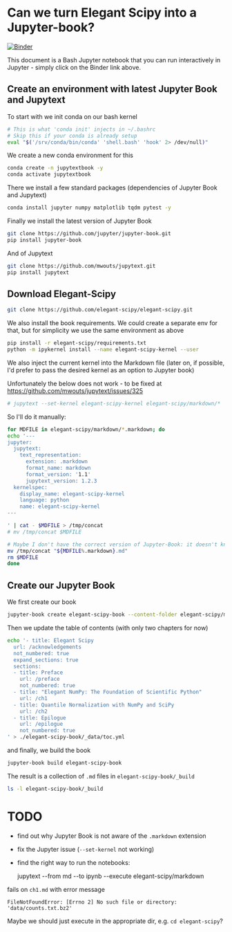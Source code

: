 # Can we turn Elegant Scipy into a Jupyter-book?

[![Binder](https://mybinder.org/badge_logo.svg)](https://mybinder.org/v2/gh/mwouts/jupyter-book-experiments/master?filepath=Elegant_Scipy_as_a_Jupyter_Book.md)

This document is a Bash Jupyter notebook that you can run interactively in Jupyter - simply click on the Binder link above.

## Create an environment with latest Jupyter Book and Jupytext

To start with we init conda on our bash kernel
```bash
# This is what 'conda init' injects in ~/.bashrc
# Skip this if your conda is already setup
eval "$('/srv/conda/bin/conda' 'shell.bash' 'hook' 2> /dev/null)"
```

We create a new conda environment for this

```bash
conda create -n jupytextbook -y
conda activate jupytextbook
```

There we install a few standard packages (dependencies of Jupyter Book and Jupytext)

```bash
conda install jupyter numpy matplotlib tqdm pytest -y
```

Finally we install the latest version of Jupyter Book

```bash
git clone https://github.com/jupyter/jupyter-book.git
pip install jupyter-book
```

And of Jupytext

```bash
git clone https://github.com/mwouts/jupytext.git
pip install jupytext
```

## Download Elegant-Scipy

```bash
git clone https://github.com/elegant-scipy/elegant-scipy.git
```

We also install the book requirements. We could create a separate env for that, but for simplicity we use the same environment as above

```bash
pip install -r elegant-scipy/requirements.txt
python -m ipykernel install --name elegant-scipy-kernel --user
```

We also inject the current kernel into the Markdown file (later on, if possible, I'd prefer to pass the desired kernel as an option to Jupyter book)

Unfortunately the below does not work - to be fixed at https://github.com/mwouts/jupytext/issues/325

```bash
# jupytext --set-kernel elegant-scipy-kernel elegant-scipy/markdown/*
```

So I'll do it manually:

```bash
for MDFILE in elegant-scipy/markdown/*.markdown; do
echo '---
jupyter:
  jupytext:
    text_representation:
      extension: .markdown
      format_name: markdown
      format_version: '1.1'
      jupytext_version: 1.2.3
  kernelspec:
    display_name: elegant-scipy-kernel
    language: python
    name: elegant-scipy-kernel
---

' | cat - $MDFILE > /tmp/concat
# mv /tmp/concat $MDFILE

# Maybe I don't have the correct version of Jupyter-Book: it doesn't know about the .markdown extension??
mv /tmp/concat "${MDFILE%.markdown}.md"
rm $MDFILE
done
```

## Create our Jupyter Book

We first create our book

```bash
jupyter-book create elegant-scipy-book --content-folder elegant-scipy/markdown --license elegant-scipy/LICENSE.md
```

Then we update the table of contents (with only two chapters for now)

```bash
echo '- title: Elegant Scipy
  url: /acknowledgements
  not_numbered: true
  expand_sections: true
  sections:
  - title: Preface
    url: /preface
    not_numbered: true
  - title: "Elegant NumPy: The Foundation of Scientific Python"
    url: /ch1
  - title: Quantile Normalization with NumPy and SciPy
    url: /ch2
  - title: Epilogue
    url: /epilogue
    not_numbered: true
' > ./elegant-scipy-book/_data/toc.yml
```

and finally, we build the book

```bash
jupyter-book build elegant-scipy-book
```

The result is a collection of `.md` files in `elegant-scipy-book/_build`

```bash
ls -l elegant-scipy-book/_build
```

# TODO
- find out why Jupyter Book is not aware of the `.markdown` extension
- fix the Jupyter issue (`--set-kernel` not working)
- find the right way to run the notebooks:

    jupytext --from md --to ipynb --execute elegant-scipy/markdown

fails on `ch1.md` with error message 
    
    FileNotFoundError: [Errno 2] No such file or directory: 'data/counts.txt.bz2'
    
Maybe we should just execute in the appropriate dir, e.g. `cd elegant-scipy`?